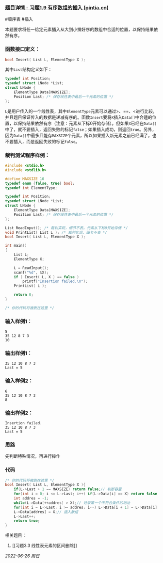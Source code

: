 ### **[题目详情 - 习题1.9 有序数组的插入 (pintia.cn)](https://pintia.cn/problem-sets/434/problems/965573204499779584)**

#顺序表 #插入

本题要求将任一给定元素插入从大到小排好序的数组中合适的位置，以保持结果依然有序。

### 函数接口定义：

```cpp
bool Insert( List L, ElementType X );
```

其中`List`结构定义如下：

```cpp
typedef int Position;
typedef struct LNode *List;
struct LNode {
    ElementType Data[MAXSIZE];
    Position Last; /* 保存线性表中最后一个元素的位置 */
};
```

`L`是用户传入的一个线性表，其中`ElementType`元素可以通过>、\=\=、<进行比较，并且题目保证传入的数据是递减有序的。函数`Insert`要将`X`插入`Data[]`中合适的位置，以保持结果依然有序（注意：元素从下标0开始存储）。但如果`X`已经在`Data[]`中了，就不要插入，返回失败的标记`false`；如果插入成功，则返回`true`。另外，因为`Data[]`中最多只能存`MAXSIZE`个元素，所以如果插入新元素之前已经满了，也不要插入，而是返回失败的标记`false`。

### 裁判测试程序样例：

```cpp
#include <stdio.h>
#include <stdlib.h>

#define MAXSIZE 10
typedef enum {false, true} bool;
typedef int ElementType;

typedef int Position;
typedef struct LNode *List;
struct LNode {
    ElementType Data[MAXSIZE];
    Position Last; /* 保存线性表中最后一个元素的位置 */
};

List ReadInput(); /* 裁判实现，细节不表。元素从下标0开始存储 */
void PrintList( List L ); /* 裁判实现，细节不表 */
bool Insert( List L, ElementType X );

int main()
{
    List L;
    ElementType X;

    L = ReadInput();
    scanf("%d", &X);
    if ( Insert( L, X ) == false )
        printf("Insertion failed.\n");
    PrintList( L );

    return 0;
}

/* 你的代码将被嵌在这里 */
```

### 输入样例1：

```in
5
35 12 8 7 3
10
```

### 输出样例1：

```out
35 12 10 8 7 3
Last = 5
```

### 输入样例2：

```in
6
35 12 10 8 7 3
8
```

### 输出样例2：

```out
Insertion failed.
35 12 10 8 7 3
Last = 5
```

### 思路

先判断特殊情况，再进行操作

### 代码

```cpp
/* 你的代码将被嵌在这里 */
bool Insert( List L, ElementType X ){
    if(L->Last + 1 == MAXSIZE) return false;// 判断容量
    for(int i = 0; i <= L->Last; i++) if(L->Data[i] == X) return false;// 判断是否已经存在
    int addres = -1;
    while(L->Data[++addres] > X);// 记录第一个不符合条件的地址
    for(int i = L->Last; i >= addres; i--) L->Data[i + 1] = L->Data[i];// 数组右移
    L->Data[addres] = X;// 插入数组
    L->Last++;
    return true;
}
```


相关题目：
1. [[习题3.3 线性表元素的区间删除]]

*2022-06-26 周日*
